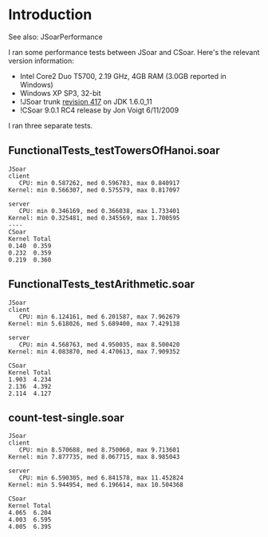 # Introduction #
See also: JSoarPerformance

I ran some performance tests between JSoar and CSoar. Here's the relevant version information:

  * Intel Core2 Duo T5700, 2.19 GHz, 4GB RAM (3.0GB reported in Windows)
  * Windows XP SP3, 32-bit
  * !JSoar trunk [revision 417](https://code.google.com/p/jsoar/source/detail?r=417) on JDK 1.6.0\_11
  * !CSoar 9.0.1 RC4 release by Jon Voigt 6/11/2009

I ran three separate tests.

## FunctionalTests\_testTowersOfHanoi.soar ##
```
JSoar
client
   CPU: min 0.587262, med 0.596783, max 0.840917
Kernel: min 0.566307, med 0.575579, max 0.817097

server
   CPU: min 0.346169, med 0.366038, max 1.733401
Kernel: min 0.325481, med 0.345569, max 1.700595
----
CSoar
Kernel Total
0.140  0.359
0.232  0.359
0.219  0.360
```

## FunctionalTests\_testArithmetic.soar ##
```
JSoar
client
   CPU: min 6.124161, med 6.201587, max 7.962679
Kernel: min 5.618026, med 5.689400, max 7.429138

server
   CPU: min 4.568763, med 4.950035, max 8.500420
Kernel: min 4.083870, med 4.470613, max 7.909352

CSoar
Kernel Total
1.903  4.234
2.136  4.392
2.114  4.127
```

## count-test-single.soar ##
```
JSoar
client
   CPU: min 8.570688, med 8.750060, max 9.713601
Kernel: min 7.877735, med 8.067715, max 8.985043

server
   CPU: min 6.590305, med 6.841578, max 11.452824
Kernel: min 5.944954, med 6.196614, max 10.504368

CSoar
Kernel Total
4.065  6.204
4.003  6.595
4.005  6.395
```